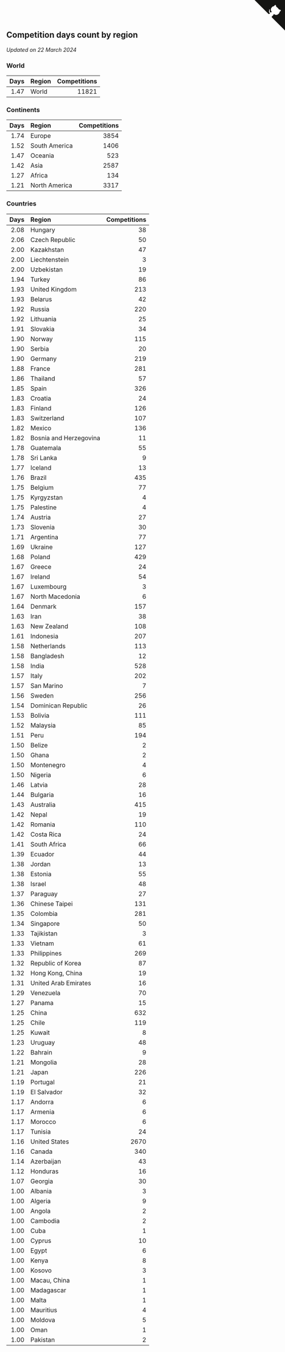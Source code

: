 ## Competition days count by region

*Updated on 22 March 2024*


### World

| Days | Region | Competitions |
| ---: | :--- | ---: |
| 1.47 | World | 11821 |

### Continents

| Days | Region | Competitions |
| ---: | :--- | ---: |
| 1.74 | Europe | 3854 |
| 1.52 | South America | 1406 |
| 1.47 | Oceania | 523 |
| 1.42 | Asia | 2587 |
| 1.27 | Africa | 134 |
| 1.21 | North America | 3317 |

### Countries

| Days | Region | Competitions |
| ---: | :--- | ---: |
| 2.08 | Hungary | 38 |
| 2.06 | Czech Republic | 50 |
| 2.00 | Kazakhstan | 47 |
| 2.00 | Liechtenstein | 3 |
| 2.00 | Uzbekistan | 19 |
| 1.94 | Turkey | 86 |
| 1.93 | United Kingdom | 213 |
| 1.93 | Belarus | 42 |
| 1.92 | Russia | 220 |
| 1.92 | Lithuania | 25 |
| 1.91 | Slovakia | 34 |
| 1.90 | Norway | 115 |
| 1.90 | Serbia | 20 |
| 1.90 | Germany | 219 |
| 1.88 | France | 281 |
| 1.86 | Thailand | 57 |
| 1.85 | Spain | 326 |
| 1.83 | Croatia | 24 |
| 1.83 | Finland | 126 |
| 1.83 | Switzerland | 107 |
| 1.82 | Mexico | 136 |
| 1.82 | Bosnia and Herzegovina | 11 |
| 1.78 | Guatemala | 55 |
| 1.78 | Sri Lanka | 9 |
| 1.77 | Iceland | 13 |
| 1.76 | Brazil | 435 |
| 1.75 | Belgium | 77 |
| 1.75 | Kyrgyzstan | 4 |
| 1.75 | Palestine | 4 |
| 1.74 | Austria | 27 |
| 1.73 | Slovenia | 30 |
| 1.71 | Argentina | 77 |
| 1.69 | Ukraine | 127 |
| 1.68 | Poland | 429 |
| 1.67 | Greece | 24 |
| 1.67 | Ireland | 54 |
| 1.67 | Luxembourg | 3 |
| 1.67 | North Macedonia | 6 |
| 1.64 | Denmark | 157 |
| 1.63 | Iran | 38 |
| 1.63 | New Zealand | 108 |
| 1.61 | Indonesia | 207 |
| 1.58 | Netherlands | 113 |
| 1.58 | Bangladesh | 12 |
| 1.58 | India | 528 |
| 1.57 | Italy | 202 |
| 1.57 | San Marino | 7 |
| 1.56 | Sweden | 256 |
| 1.54 | Dominican Republic | 26 |
| 1.53 | Bolivia | 111 |
| 1.52 | Malaysia | 85 |
| 1.51 | Peru | 194 |
| 1.50 | Belize | 2 |
| 1.50 | Ghana | 2 |
| 1.50 | Montenegro | 4 |
| 1.50 | Nigeria | 6 |
| 1.46 | Latvia | 28 |
| 1.44 | Bulgaria | 16 |
| 1.43 | Australia | 415 |
| 1.42 | Nepal | 19 |
| 1.42 | Romania | 110 |
| 1.42 | Costa Rica | 24 |
| 1.41 | South Africa | 66 |
| 1.39 | Ecuador | 44 |
| 1.38 | Jordan | 13 |
| 1.38 | Estonia | 55 |
| 1.38 | Israel | 48 |
| 1.37 | Paraguay | 27 |
| 1.36 | Chinese Taipei | 131 |
| 1.35 | Colombia | 281 |
| 1.34 | Singapore | 50 |
| 1.33 | Tajikistan | 3 |
| 1.33 | Vietnam | 61 |
| 1.33 | Philippines | 269 |
| 1.32 | Republic of Korea | 87 |
| 1.32 | Hong Kong, China | 19 |
| 1.31 | United Arab Emirates | 16 |
| 1.29 | Venezuela | 70 |
| 1.27 | Panama | 15 |
| 1.25 | China | 632 |
| 1.25 | Chile | 119 |
| 1.25 | Kuwait | 8 |
| 1.23 | Uruguay | 48 |
| 1.22 | Bahrain | 9 |
| 1.21 | Mongolia | 28 |
| 1.21 | Japan | 226 |
| 1.19 | Portugal | 21 |
| 1.19 | El Salvador | 32 |
| 1.17 | Andorra | 6 |
| 1.17 | Armenia | 6 |
| 1.17 | Morocco | 6 |
| 1.17 | Tunisia | 24 |
| 1.16 | United States | 2670 |
| 1.16 | Canada | 340 |
| 1.14 | Azerbaijan | 43 |
| 1.12 | Honduras | 16 |
| 1.07 | Georgia | 30 |
| 1.00 | Albania | 3 |
| 1.00 | Algeria | 9 |
| 1.00 | Angola | 2 |
| 1.00 | Cambodia | 2 |
| 1.00 | Cuba | 1 |
| 1.00 | Cyprus | 10 |
| 1.00 | Egypt | 6 |
| 1.00 | Kenya | 8 |
| 1.00 | Kosovo | 3 |
| 1.00 | Macau, China | 1 |
| 1.00 | Madagascar | 1 |
| 1.00 | Malta | 1 |
| 1.00 | Mauritius | 4 |
| 1.00 | Moldova | 5 |
| 1.00 | Oman | 1 |
| 1.00 | Pakistan | 2 |


<a href="https://github.com/jonatanklosko/wca_statistics" class="github-corner" aria-label="View source on Github"><svg width="80" height="80" viewBox="0 0 250 250" style="fill:#151513; color:#fff; position: absolute; top: 0; border: 0; right: 0;" aria-hidden="true"><path d="M0,0 L115,115 L130,115 L142,142 L250,250 L250,0 Z"></path><path d="M128.3,109.0 C113.8,99.7 119.0,89.6 119.0,89.6 C122.0,82.7 120.5,78.6 120.5,78.6 C119.2,72.0 123.4,76.3 123.4,76.3 C127.3,80.9 125.5,87.3 125.5,87.3 C122.9,97.6 130.6,101.9 134.4,103.2" fill="currentColor" style="transform-origin: 130px 106px;" class="octo-arm"></path><path d="M115.0,115.0 C114.9,115.1 118.7,116.5 119.8,115.4 L133.7,101.6 C136.9,99.2 139.9,98.4 142.2,98.6 C133.8,88.0 127.5,74.4 143.8,58.0 C148.5,53.4 154.0,51.2 159.7,51.0 C160.3,49.4 163.2,43.6 171.4,40.1 C171.4,40.1 176.1,42.5 178.8,56.2 C183.1,58.6 187.2,61.8 190.9,65.4 C194.5,69.0 197.7,73.2 200.1,77.6 C213.8,80.2 216.3,84.9 216.3,84.9 C212.7,93.1 206.9,96.0 205.4,96.6 C205.1,102.4 203.0,107.8 198.3,112.5 C181.9,128.9 168.3,122.5 157.7,114.1 C157.9,116.9 156.7,120.9 152.7,124.9 L141.0,136.5 C139.8,137.7 141.6,141.9 141.8,141.8 Z" fill="currentColor" class="octo-body"></path></svg></a><style>.github-corner:hover .octo-arm{animation:octocat-wave 560ms ease-in-out}@keyframes octocat-wave{0%,100%{transform:rotate(0)}20%,60%{transform:rotate(-25deg)}40%,80%{transform:rotate(10deg)}}@media (max-width:500px){.github-corner:hover .octo-arm{animation:none}.github-corner .octo-arm{animation:octocat-wave 560ms ease-in-out}}</style>
